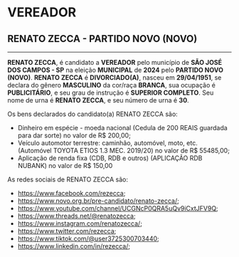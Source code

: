 # VEREADOR
## RENATO ZECCA - PARTIDO NOVO (NOVO)
---
**RENATO ZECCA**, é candidato a **VEREADOR** pelo município de **SÃO JOSÉ DOS CAMPOS - SP** na eleição **MUNICIPAL** de **2024** pelo **PARTIDO NOVO (NOVO)**.
**RENATO ZECCA** é **DIVORCIADO(A)**, nasceu em **29/04/1951**, se declara do gênero **MASCULINO** da cor/raça **BRANCA**, sua ocupação é **PUBLICITÁRIO**, e seu grau de instrução é **SUPERIOR COMPLETO**.
Seu nome de urna é **RENATO ZECCA**, e seu número de urna é **30**.

Os bens declarados do candidato(a) RENATO ZECCA são: 
- Dinheiro em espécie - moeda nacional (Cedula de 200 REAIS guardada para dar sorte) no valor de R$ 200,00;
- Veículo automotor terrestre: caminhão, automóvel, moto, etc. (Automóvel TOYOTA ETIOS 1.3 MEC. 2019/20) no valor de R$ 55485,00;
- Aplicação de renda fixa (CDB, RDB e outros) (APLICAÇÃO RDB NUBANK) no valor de R$ 150,00

As redes sociais de RENATO ZECCA são:
- https://www.facebook.com/rezecca;
- https://www.novo.org.br/pre-candidato/renato-zecca/;
- https://www.youtube.com/channel/UCGNcP0QRA5uQv9iCxtJFV9Q;
- https://www.threads.net/@renatozecca;
- https://www.instagram.com/renatozecca/;
- https://www.twitter.com/rezecca;
- https://www.tiktok.com/@user3725300703440;
- https://www.linkedin.com/in/rezecca/;